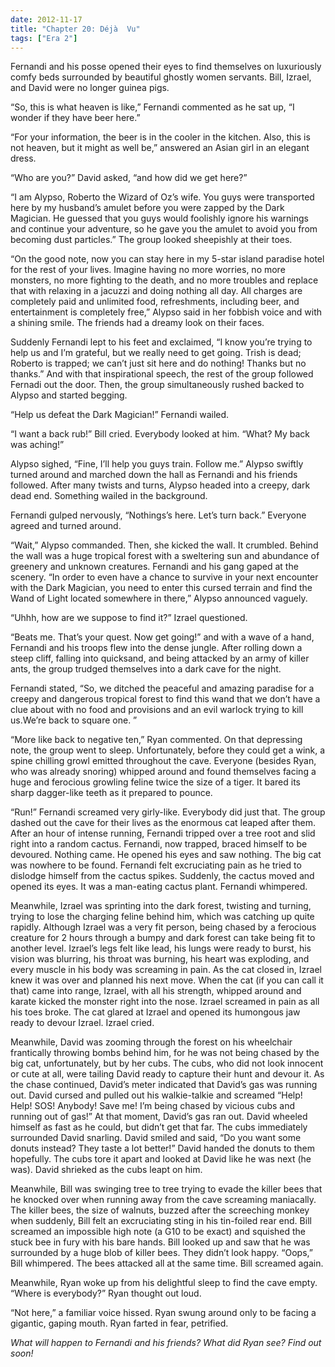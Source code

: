 ```yaml
---
date: 2012-11-17
title: "Chapter 20: Déjà  Vu"
tags: ["Era 2"]
---
```


Fernandi and his posse opened their eyes to find themselves on luxuriously comfy beds surrounded by beautiful ghostly women servants. Bill, Izrael, and David were no longer guinea pigs.

“So, this is what heaven is like,” Fernandi commented as he sat up, “I wonder if they have beer here.”

“For your information, the beer is in the cooler in the kitchen. Also, this is not heaven, but it might as well be,” answered an Asian girl in an elegant dress. 

“Who are you?” David asked, “and how did we get here?”

“I am Alypso, Roberto the Wizard of Oz’s wife. You guys were transported here by my husband’s amulet before you were zapped by the Dark Magician. He guessed that you guys would foolishly ignore his warnings and continue your adventure, so he gave you the amulet to avoid you from becoming dust particles.” The group looked sheepishly at their toes. 

“On the good note, now you can stay here in my 5-star island paradise hotel for the rest of your lives. Imagine having no more worries, no more monsters, no more fighting to the death, and no more troubles and replace that with relaxing in a jacuzzi and doing nothing all day. All charges are completely paid and unlimited food, refreshments, including beer, and entertainment is completely free,” Alypso said  in her fobbish voice and with a shining smile. The friends had a dreamy look on their faces.

Suddenly Fernandi lept to his feet and exclaimed, “I know you’re trying to help us and I’m grateful, but we really need to get going. Trish is dead; Roberto is trapped; we can’t just sit here and do nothing! Thanks but no thanks.” And with that inspirational speech, the rest of the group followed Fernadi out the door. Then, the group simultaneously rushed  backed to Alypso and started begging.

“Help us defeat the Dark Magician!” Fernandi wailed.

“I want a back rub!” Bill cried. Everybody looked at him. “What? My back was aching!”

Alypso sighed, “Fine, I’ll help you guys train. Follow me.” Alypso swiftly turned around and marched down the hall as Fernandi and his friends followed. After many twists and turns, Alypso headed into a creepy, dark dead end. Something wailed in the background.

Fernandi gulped nervously, “Nothings’s here. Let’s turn back.” Everyone agreed and turned around.

“Wait,” Alypso commanded. Then, she kicked the wall. It crumbled. Behind the wall was a huge tropical forest with a sweltering sun and abundance of greenery and  unknown creatures. Fernandi and his gang gaped at the scenery. “In order to even have a chance to survive in your next encounter with the Dark Magician, you need to enter this cursed terrain and find the Wand of Light located somewhere in there,” Alypso announced vaguely.

“Uhhh, how are we suppose to find it?” Izrael questioned.

“Beats me. That’s your quest. Now get going!” and with a wave of a hand, Fernandi and his troops flew into the dense jungle. After rolling down a steep cliff, falling into quicksand, and being attacked by an army of killer ants, the group trudged themselves into a dark cave for the night. 

Fernandi stated, “So, we ditched the peaceful and amazing paradise for a creepy and dangerous tropical forest to find this wand that we don’t have a clue about with no food and provisions and an evil warlock trying to kill us.We’re back to square one. ”

“More like back to negative ten,” Ryan commented. On that depressing note, the group went to sleep. Unfortunately, before they could get a wink, a spine chilling growl emitted throughout the cave. Everyone (besides Ryan, who was already snoring) whipped around and found themselves facing a huge and ferocious growling feline twice the size of a tiger. It bared its sharp dagger-like teeth as it prepared to pounce. 

“Run!” Fernandi screamed very girly-like. Everybody did just that. The group dashed out the cave for their lives as the enormous cat leaped after them. After an hour of intense running, Fernandi tripped over a tree root and slid right into a random cactus. Fernandi, now trapped, braced himself to be devoured. Nothing came. He opened his eyes and saw nothing. The big cat was nowhere to be found. Fernandi felt excruciating pain as he tried to dislodge himself from the cactus spikes. Suddenly, the cactus moved and opened its eyes. It was a man-eating cactus plant. Fernandi whimpered.

Meanwhile, Izrael was sprinting into the dark forest, twisting and turning, trying to lose the charging feline behind him, which was catching up quite rapidly. Although Izrael was a very fit person, being chased by a ferocious creature for 2 hours through a bumpy and dark forest can take being fit to another level. Izrael’s legs felt like lead, his lungs were ready to burst, his vision was blurring, his throat was burning, his heart was exploding, and every muscle in his body was screaming in pain. As the cat closed in, Izrael knew it was over and planned his next move. When the cat (if you can call it that) came into range, Izrael, with all his strength, whipped around and karate kicked the monster right into the nose. Izrael screamed in pain as all his toes broke. The cat glared at Izrael and opened its humongous jaw ready to devour Izrael. Izrael cried.

Meanwhile, David was zooming through the forest on his wheelchair frantically throwing bombs behind him, for he was not being chased by the big cat, unfortunately, but by her cubs. The cubs, who did not look innocent or cute at all, were tailing David ready to capture their hunt and devour it. As the chase continued, David’s meter indicated that David’s gas was running out. David cursed and pulled out his walkie-talkie and screamed “Help! Help! SOS! Anybody! Save me! I’m being chased by vicious cubs and running out of gas!” At that moment, David’s gas ran out. David wheeled himself as fast as he could, but didn’t get that far. The cubs immediately surrounded David snarling. David smiled and said, “Do you want some donuts instead? They taste a lot better!” David handed the donuts to them hopefully. The cubs tore it apart and looked at David like he was next (he was). David shrieked as the cubs leapt on him.

Meanwhile, Bill was swinging tree to tree trying to evade the killer bees that he knocked over when running away from the cave screaming maniacally. The killer bees, the size of walnuts, buzzed after the screeching monkey when suddenly, Bill felt an excruciating sting in his tin-foiled rear end. Bill screamed an impossible high note (a G10 to be exact) and squished the stuck bee in fury with his bare hands. Bill looked up and saw that he was surrounded by a huge blob of killer bees. They didn’t look happy. “Oops,” Bill whimpered. The bees attacked all at the same time. Bill screamed again.

Meanwhile, Ryan woke up from his delightful sleep to find the cave empty. “Where is everybody?” Ryan thought out loud. 

“Not here,” a familiar voice hissed. Ryan swung around only to be facing a gigantic, gaping mouth. Ryan farted in fear, petrified.

*What will happen to Fernandi and his friends? What did Ryan see? Find out soon!*
